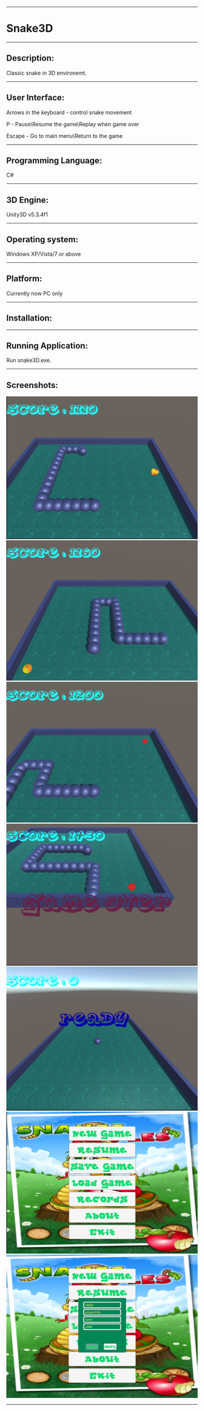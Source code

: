 --------------------------------------------------------------------------------------------------------------
# Snake3D
--------------------------------------------------------------------------------------------------------------

Description:
------------
Classic snake in 3D environemt.

--------------------------------------------------------------------------------------------------------------

User Interface:
---------------
Arrows in the keyboard - control snake movement

P - Pause\Resume the game\Replay when game over

Escape - Go to main menu\Return to the game

--------------------------------------------------------------------------------------------------------------


Programming Language:
---------------------
C#

--------------------------------------------------------------------------------------------------------------

3D Engine:
----------
Unity3D v5.3.4f1

--------------------------------------------------------------------------------------------------------------

Operating system:
-----------------
Windows XP/Vista/7 or above

----------------------------------------------------------------------------------------------------------------

Platform:
---------
Currently now PC only

----------------------------------------------------------------------------------------------------------------

Installation:
-------------


--------------------------------------------------------------------------------------------------------------

Running Application:
-----------------------------------------------------
Run snake3D.exe.

--------------------------------------------------------------------------------------------------------------

Screenshots:
-----------------------------------------------------
![1](Pics/1.JPG)
![2](Pics/2.JPG)
![3](Pics/3.JPG)
![4](Pics/4.JPG)
![5](Pics/5.JPG)
![6](Pics/6.JPG)
![7](Pics/7.JPG)

--------------------------------------------------------------------------------------------------------------
